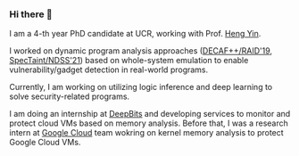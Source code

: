 ### Hi there 👋

<!--
**enlighten5/enlighten5** is a ✨ _special_ ✨ repository because its `README.md` (this file) appears on your GitHub profile.

Here are some ideas to get you started:

- 🔭 I’m currently working on ...
- 🌱 I’m currently learning ...
- 👯 I’m looking to collaborate on ...
- 🤔 I’m looking for help with ...
- 💬 Ask me about ...
- 📫 How to reach me: ...
- 😄 Pronouns: ...
- ⚡ Fun fact: ...
-->
I am a 4-th year PhD candidate at UCR, working with Prof. [Heng Yin](https://www.cs.ucr.edu/~heng/).

I worked on dynamic program analysis approaches ([DECAF++/RAID'19](https://www.cs.ucr.edu/~heng/pubs/DECAF++.pdf), [SpecTaint/NDSS'21](https://www.cs.ucr.edu/~heng/pubs/SpecTaint.pdf)) based on whole-system emulation to enable vulnerability/gadget detection in real-world programs. 

Currently, I am working on utilizing logic inference and deep learning to solve security-related programs. 

I am doing an internship at [DeepBits](https://www.deepbitstech.com/) and developing services to monitor and protect cloud VMs based on memory analysis. Before that, I was a research intern at [Google Cloud](https://cloud.google.com/) team wokring on kernel memory analysis to protect Google Cloud VMs.
